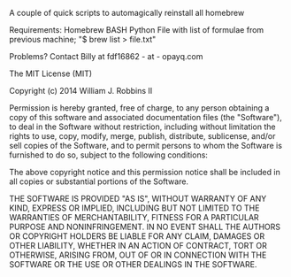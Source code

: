 A couple of quick scripts to automagically reinstall all homebrew

Requirements:
	Homebrew 
	BASH
	Python
	File with list of formulae from previous machine; "$ brew list > file.txt"
	
Problems? Contact Billy at fdf16862 - at - opayq.com  

The MIT License (MIT)

Copyright (c) 2014 William J. Robbins II

Permission is hereby granted, free of charge, to any person obtaining a copy
of this software and associated documentation files (the "Software"), to deal
in the Software without restriction, including without limitation the rights
to use, copy, modify, merge, publish, distribute, sublicense, and/or sell
copies of the Software, and to permit persons to whom the Software is
furnished to do so, subject to the following conditions:

The above copyright notice and this permission notice shall be included in
all copies or substantial portions of the Software.

THE SOFTWARE IS PROVIDED "AS IS", WITHOUT WARRANTY OF ANY KIND, EXPRESS OR
IMPLIED, INCLUDING BUT NOT LIMITED TO THE WARRANTIES OF MERCHANTABILITY,
FITNESS FOR A PARTICULAR PURPOSE AND NONINFRINGEMENT. IN NO EVENT SHALL THE
AUTHORS OR COPYRIGHT HOLDERS BE LIABLE FOR ANY CLAIM, DAMAGES OR OTHER
LIABILITY, WHETHER IN AN ACTION OF CONTRACT, TORT OR OTHERWISE, ARISING FROM,
OUT OF OR IN CONNECTION WITH THE SOFTWARE OR THE USE OR OTHER DEALINGS IN
THE SOFTWARE.